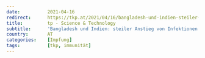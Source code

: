 ```yaml
---
date:          2021-04-16
redirect:      https://tkp.at/2021/04/16/bangladesh-und-indien-steiler-anstieg-von-infektionen-und-todesfaellen-seit-impfbeginn/
title:         tp - Science & Technology
subtitle:      'Bangladesh und Indien: steiler Anstieg von Infektionen und Todesfällen seit Impfbeginn'
country:       AT
categories:    [Impfung]
tags:          [tkp, immunität]
---
```

